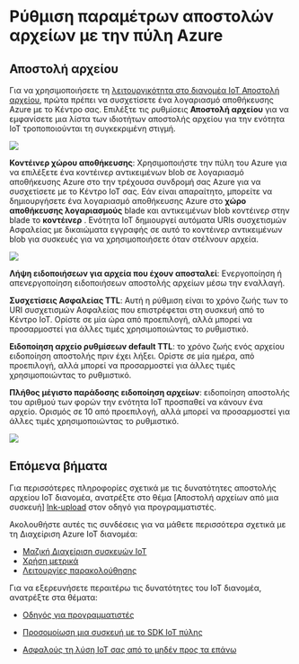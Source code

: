 <properties
     pageTitle="Χρησιμοποιήστε την πύλη του Azure για να ρυθμίσετε Αποστολή αρχείου | Microsoft Azure"
     description="Μάθετε πώς να ρυθμίσετε τις παραμέτρους αποστολής αρχείων με την πύλη Azure"
     services="iot-hub"
     documentationCenter=""
     authors="dominicbetts"
     manager="timlt"
     editor=""/>

<tags
     ms.service="iot-hub"
     ms.devlang="na"
     ms.topic="article"
     ms.tgt_pltfrm="na"
     ms.workload="na"
     ms.date="09/30/2016"
     ms.author="dobett"/>

# <a name="configure-file-uploads-using-the-azure-portal"></a>Ρύθμιση παραμέτρων αποστολών αρχείων με την πύλη Azure

## <a name="file-upload"></a>Αποστολή αρχείου

Για να χρησιμοποιήσετε τη [λειτουργικότητα στο διανομέα IoT Αποστολή αρχείου][lnk-upload], πρώτα πρέπει να συσχετίσετε ένα λογαριασμό αποθήκευσης Azure με το Κέντρο σας. Επιλέξτε τις ρυθμίσεις **Αποστολή αρχείου** για να εμφανίσετε μια λίστα των ιδιοτήτων αποστολής αρχείου για την ενότητα IoT τροποποιούνται τη συγκεκριμένη στιγμή.

![][13]

**Κοντέινερ χώρου αποθήκευσης**: Χρησιμοποιήστε την πύλη του Azure για να επιλέξετε ένα κοντέινερ αντικειμένων blob σε λογαριασμό αποθήκευσης Azure στο την τρέχουσα συνδρομή σας Azure για να συσχετίσετε με το Κέντρο IoT σας. Εάν είναι απαραίτητο, μπορείτε να δημιουργήσετε ένα λογαριασμό αποθήκευσης Azure στο **χώρο αποθήκευσης λογαριασμούς** blade και αντικειμένων blob κοντέινερ στην blade το **κοντέινερ** . Ενότητα IoT δημιουργεί αυτόματα URIs συσχετισμών Ασφαλείας με δικαιώματα εγγραφής σε αυτό το κοντέινερ αντικειμένων blob για συσκευές για να χρησιμοποιήσετε όταν στέλνουν αρχεία.

![][14]

**Λήψη ειδοποιήσεων για αρχεία που έχουν αποσταλεί**: Ενεργοποίηση ή απενεργοποίηση ειδοποιήσεων αποστολής αρχείων μέσω την εναλλαγή.

**Συσχετίσεις Ασφαλείας TTL**: Αυτή η ρύθμιση είναι το χρόνο ζωής των το URI συσχετισμών Ασφαλείας που επιστρέφεται στη συσκευή από το Κέντρο IoT. Ορίστε σε μία ώρα από προεπιλογή, αλλά μπορεί να προσαρμοστεί για άλλες τιμές χρησιμοποιώντας το ρυθμιστικό.

**Ειδοποίηση αρχείο ρυθμίσεων default TTL**: το χρόνο ζωής ενός αρχείου ειδοποίηση αποστολής πριν έχει λήξει. Ορίστε σε μία ημέρα, από προεπιλογή, αλλά μπορεί να προσαρμοστεί για άλλες τιμές χρησιμοποιώντας το ρυθμιστικό.

**Πλήθος μέγιστο παράδοσης ειδοποίηση αρχείων**: ειδοποίηση αποστολής του αριθμού των φορών την ενότητα IoT προσπαθεί να κάνουν ένα αρχείο. Ορισμός σε 10 από προεπιλογή, αλλά μπορεί να προσαρμοστεί για άλλες τιμές χρησιμοποιώντας το ρυθμιστικό.

![][15]

## <a name="next-steps"></a>Επόμενα βήματα

Για περισσότερες πληροφορίες σχετικά με τις δυνατότητες αποστολής αρχείου IoT διανομέα, ανατρέξτε στο θέμα [Αποστολή αρχείων από μια συσκευή] [ lnk-upload] στον οδηγό για προγραμματιστές.

Ακολουθήστε αυτές τις συνδέσεις για να μάθετε περισσότερα σχετικά με τη Διαχείριση Azure IoT διανομέα:

- [Μαζική Διαχείριση συσκευών IoT][lnk-bulk]
- [Χρήση μετρικά][lnk-metrics]
- [Λειτουργίες παρακολούθησης][lnk-monitor]

Για να εξερευνήσετε περαιτέρω τις δυνατότητες του IoT διανομέα, ανατρέξτε στα θέματα:

- [Οδηγός για προγραμματιστές][lnk-devguide]
- [Προσομοίωση μια συσκευή με το SDK IoT πύλης][lnk-gateway]
- [Ασφαλούς τη λύση IoT σας από το μηδέν προς τα επάνω][lnk-securing]


  [13]: ./media/iot-hub-configure-file-upload/file-upload-settings.png
  [14]: ./media/iot-hub-configure-file-upload/file-upload-container-selection.png
  [15]: ./media/iot-hub-configure-file-upload/file-upload-selected-container.png

[lnk-upload]: iot-hub-devguide-file-upload.md

[lnk-bulk]: iot-hub-bulk-identity-mgmt.md
[lnk-metrics]: iot-hub-metrics.md
[lnk-monitor]: iot-hub-operations-monitoring.md

[lnk-devguide]: iot-hub-devguide.md
[lnk-gateway]: iot-hub-linux-gateway-sdk-simulated-device.md
[lnk-securing]: iot-hub-security-ground-up.md